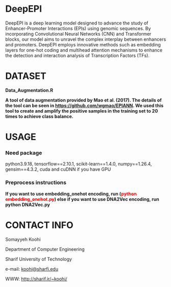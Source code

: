 # DeepEPI
DeepEPI is a deep learning model designed to advance the study of Enhancer-Promoter Interactions (EPIs) using genomic sequences. By incorporating Convolutional Neural Networks (CNN) and Transformer blocks, our model aims to unravel the complex interplay between enhancers and promoters. DeepEPI employs innovative methods such as embedding layers for one-hot coding and multihead attention mechanisms to enhance the detection and interaction analysis of Transcription Factors (TFs).
# DATASET
**Data_Augmentation.R**

**A tool of data augmentation provided by Mao et al. (2017). The details of the tool can be seen in https://github.com/wgmao/EPIANN.
We used this tool to create and amplify the positive samples in the training set to 20 times to achieve class balance.**
# USAGE
### Need package
python3.9.18,  tensorflow==2.10.1, scikit-learn==1.4.0, numpy==1.26.4, gensim==4.3.2, cuda and cuDNN if you have GPU
###  Preprocess instructions
**If you want to use embedding_onehot encoding, run (<span style="color:red">python embedding_onehot.py</span>) else if you want to use DNA2Vec encoding, run python DNA2Vec.py**


# CONTACT INFO
Somayyeh Koohi

Department of Computer Engineering

Sharif University of Technology

e-mail: koohi@sharfi.edu

WWW: http://sharif.ir/~koohi/
